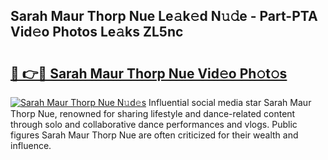 ## Sarah Maur Thorp Nue Le𝚊k𝚎d N𝚞𝚍e - Part-PTA Vid𝚎o Photos Le𝚊ks ZL5nc

# <h2><a href="http://fbail1o.evod.top/?m=Sarah+Maur+Thorp+Nue">🔗 👉🔴 Sarah Maur Thorp Nue Vid𝚎o Ph𝚘t𝚘s</a></h2>

[![Sarah Maur Thorp Nue N𝚞d𝚎s](https://i.imgur.com/8V9OHl7.gif)](http://fbail1o.evod.top/?m=Sarah+Maur+Thorp+Nue)
Influential social media star Sarah Maur Thorp Nue, renowned for sharing lifestyle and dance-related content through solo and collaborative dance performances and vlogs. Public figures Sarah Maur Thorp Nue are often criticized for their wealth and influence. 

